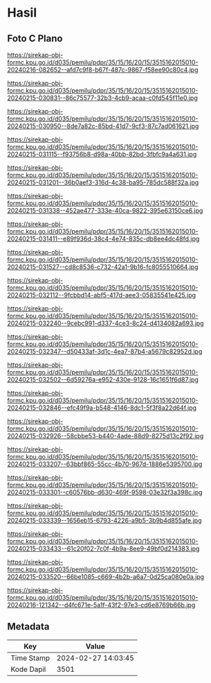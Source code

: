 # Hasil

## Foto C Plano

https://sirekap-obj-formc.kpu.go.id/d035/pemilu/pdpr/35/15/16/20/15/3515162015010-20240216-082652--afd7c9f8-b67f-487c-9867-f58ee90c80c4.jpg

https://sirekap-obj-formc.kpu.go.id/d035/pemilu/pdpr/35/15/16/20/15/3515162015010-20240215-030831--86c75577-32b3-4cb9-acaa-c0fd545f11e0.jpg

https://sirekap-obj-formc.kpu.go.id/d035/pemilu/pdpr/35/15/16/20/15/3515162015010-20240215-030950--8de7a82c-85bd-41d7-9cf3-87c7ad061621.jpg

https://sirekap-obj-formc.kpu.go.id/d035/pemilu/pdpr/35/15/16/20/15/3515162015010-20240215-031115--f93756b8-d98a-40bb-82bd-3fbfc9a4a631.jpg

https://sirekap-obj-formc.kpu.go.id/d035/pemilu/pdpr/35/15/16/20/15/3515162015010-20240215-031201--36b0aef3-316d-4c38-ba95-785dc588f32a.jpg

https://sirekap-obj-formc.kpu.go.id/d035/pemilu/pdpr/35/15/16/20/15/3515162015010-20240215-031338--452ae477-333e-40ca-9822-395e63150ce6.jpg

https://sirekap-obj-formc.kpu.go.id/d035/pemilu/pdpr/35/15/16/20/15/3515162015010-20240215-031411--e89f936d-38c4-4e74-835c-db8ee4dc48fd.jpg

https://sirekap-obj-formc.kpu.go.id/d035/pemilu/pdpr/35/15/16/20/15/3515162015010-20240215-031527--cd8c8536-c732-42a1-9b16-fc8055510664.jpg

https://sirekap-obj-formc.kpu.go.id/d035/pemilu/pdpr/35/15/16/20/15/3515162015010-20240215-032112--9fcbbd14-abf5-417d-aee3-05835541e425.jpg

https://sirekap-obj-formc.kpu.go.id/d035/pemilu/pdpr/35/15/16/20/15/3515162015010-20240215-032240--9cebc991-d337-4ce3-8c24-d4134082a693.jpg

https://sirekap-obj-formc.kpu.go.id/d035/pemilu/pdpr/35/15/16/20/15/3515162015010-20240215-032347--d50433af-3d1c-4ea7-87b4-a5679c82952d.jpg

https://sirekap-obj-formc.kpu.go.id/d035/pemilu/pdpr/35/15/16/20/15/3515162015010-20240215-032502--6d59276a-e952-430e-9128-16c1651f6d87.jpg

https://sirekap-obj-formc.kpu.go.id/d035/pemilu/pdpr/35/15/16/20/15/3515162015010-20240215-032846--efc49f9a-b548-4146-8dc1-5f3f8a22d64f.jpg

https://sirekap-obj-formc.kpu.go.id/d035/pemilu/pdpr/35/15/16/20/15/3515162015010-20240215-032926--58cbbe53-b440-4ade-88d9-8275d13c2f92.jpg

https://sirekap-obj-formc.kpu.go.id/d035/pemilu/pdpr/35/15/16/20/15/3515162015010-20240215-033207--63bbf865-55cc-4b70-967d-1886e5395700.jpg

https://sirekap-obj-formc.kpu.go.id/d035/pemilu/pdpr/35/15/16/20/15/3515162015010-20240215-033301--c60576bb-d630-469f-9598-03e32f3a398c.jpg

https://sirekap-obj-formc.kpu.go.id/d035/pemilu/pdpr/35/15/16/20/15/3515162015010-20240215-033339--1656eb15-6793-4226-a9b5-3b9b4d855afe.jpg

https://sirekap-obj-formc.kpu.go.id/d035/pemilu/pdpr/35/15/16/20/15/3515162015010-20240215-033433--61c20f02-7c0f-4b9a-8ee9-49bf0d214383.jpg

https://sirekap-obj-formc.kpu.go.id/d035/pemilu/pdpr/35/15/16/20/15/3515162015010-20240215-033520--66be1085-c669-4b2b-a6a7-0d25ca080e0a.jpg

https://sirekap-obj-formc.kpu.go.id/d035/pemilu/pdpr/35/15/16/20/15/3515162015010-20240216-121342--d4fc671e-5a1f-43f2-97e3-cd6e8769b66b.jpg


## Metadata

| Key        | Value               |
| ---------- | ------------------- |
| Time Stamp | 2024-02-27 14:03:45 |
| Kode Dapil | 3501                |



